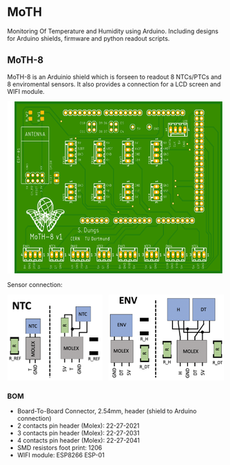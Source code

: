 # MoTH
Monitoring Of Temperature and Humidity using Arduino. Including designs for Arduino shields, firmware and python readout scripts.

## MoTH-8
MoTH-8 is an Arduinio shield which is forseen to readout 8 NTCs/PTCs and 8 enviromental sensors. It also provides a connection for a LCD screen and WIFI module.

<img src="https://github.com/sdungs/moth/blob/master/moth-8_v1/design/moth8_v1_t.png" height="400" />

Sensor connection:

<img src="https://github.com/sdungs/moth/blob/master/moth-8_v1/NTC_connection.png" height="200" /> <img align="right" src="https://github.com/sdungs/moth/blob/master/moth-8_v1/ENV_connection.png" height="200" /> 

### BOM
- Board-To-Board Connector, 2.54mm, header (shield to Arduino connection)
- 2 contacts pin header (Molex): 22-27-2021
- 3 contacts pin header (Molex): 22-27-2031
- 4 contacts pin header (Molex): 22-27-2041
- SMD resistors foot print: 1206
- WIFI module: ESP8266 ESP-01
